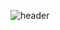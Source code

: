 ![header][def]

[def]: https://capsule-render.vercel.app/api?type=waving&color=auto&height=300&section=header&text=%20Record&fontSize=90
